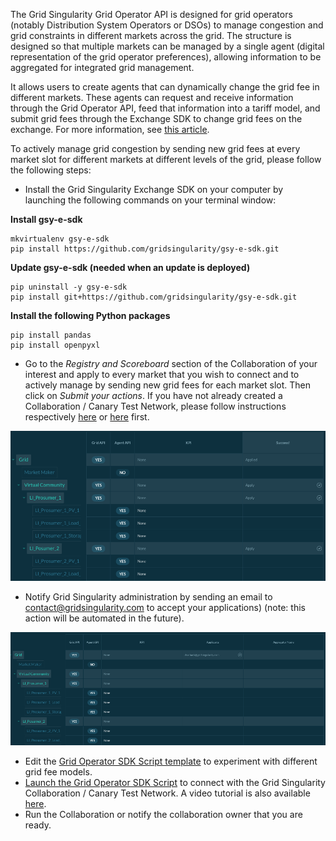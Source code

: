 The Grid Singularity Grid Operator API is designed for grid operators (notably Distribution System Operators or DSOs) to manage congestion and grid constraints in different markets across the grid. The structure is designed so that multiple markets can be managed by a single agent (digital representation of the grid operator preferences), allowing information to be aggregated for integrated grid management.

It allows users to create agents that can dynamically change the grid fee in different markets. These agents can request and receive information through the Grid Operator API, feed that information into a tariff model, and submit grid fees through the Exchange SDK to change grid fees on the exchange.  For more information, see [this article](https://gridsingularity.medium.com/energy-singularity-challenge-2020-testing-novel-grid-fee-models-and-intelligent-peer-to-peer-6a0d715a9063).

To actively manage grid congestion by sending new grid fees at every market slot for different markets at different levels of the grid, please follow the following steps:

* Install the Grid Singularity Exchange SDK on your computer by launching the following commands on your terminal window:

**Install gsy-e-sdk**

```
mkvirtualenv gsy-e-sdk
pip install https://github.com/gridsingularity/gsy-e-sdk.git
```
**Update gsy-e-sdk (needed when an update is deployed)**
```
pip uninstall -y gsy-e-sdk
pip install git+https://github.com/gridsingularity/gsy-e-sdk.git
```

**Install the following Python packages**
```
pip install pandas
pip install openpyxl
```

* Go to the *Registry and Scoreboard* section of the Collaboration of your interest and apply to every market that you wish to connect and to actively manage by sending new grid fees for each market slot. Then click on *Submit your actions*. If you have not already created a Collaboration / Canary Test Network, please follow instructions respectively [here](collaboration.md) or [here](connect-ctn.md) first.

![alt_text](img/implement-grid-fees-1.png)

* Notify Grid Singularity administration by sending an email to [contact@gridsingularity.com](mailto:contact@gridsingularity.com) to accept your applications) (note: this action will be automated in the future).

![alt_text](img/implement-grid-fees-2.png)

* Edit the [Grid Operator SDK Script template](https://github.com/gridsingularity/gsy-e-sdk/blob/master/gsy_e_sdk/setups/grid_operator_api_template.py) to experiment with different grid fee models.
* [Launch the Grid Operator SDK Script](registration-grid-operator-api-user-interface.md) to connect with the Grid Singularity Collaboration / Canary Test Network. A video tutorial is also available [here](https://www.youtube.com/watch?v=LoYoyIy-C7M).
* Run the Collaboration or notify the collaboration owner that you are ready.
